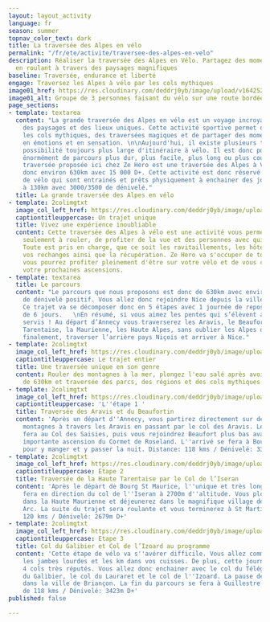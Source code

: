 ```yaml
---
layout: layout_activity
language: fr
season: summer
topnav_color_text: dark
title: La traversée des Alpes en vélo
permalink: "/fr/ete/activite/traversee-des-alpes-en-velo"
description: Réaliser la traversée des Alpes en Vélo. Partagez des moments inoubliables
  en roulant à travers des paysages magnifiques
baseline: Traversée, endurance et liberté
engage: Traversez les Alpes à vélo par les cols mythiques
image01_href: https://res.cloudinary.com/deddrj0yb/image/upload/v1642520843/website/summer/pexels-pavel-danilyuk-5807686_jcwovf.jpg
image01_alt: Groupe de 3 personnes faisant du vélo sur une route bordée de pins
page_sections:
- template: textarea
  content: "La grande traversée des Alpes en vélo est un voyage incroyable à travers
    des paysages et des lieux uniques. Cette activité sportive permet de découvrir
    les cols mythiques, des traversées magiques et de partager des moments riches
    en émotions et en sensation. \n\nAujourd'hui, il existe plusieurs trajets et une
    possibilité toujours plus large d'itinéraire à vélo. Il est donc possible de faire
    énormément de parcours plus dur, plus facile, plus long ou plus court etc.  \nLa
    traversée proposée ici chez Ze Hero est une traversée des Alpes à Vélo parcourant
    donc environ 630km avec 15 000 D+. Cette activité est donc réservé à des pratiquants
    de vélo qui sont entrainés et prêts physiquement à enchainer des journées de 100km
    à 130km avec 3000/3500 de dénivelé."
  title: La grande traversée des Alpes en vélo
- template: 2colimgtxt
  image_col_left_href: https://res.cloudinary.com/deddrj0yb/image/upload/v1642521349/website/V%C3%A9lo/traversee-pre-alpes_mmfnjh.png
  captiontitleuppercase: Un trajet unique
  title: Vivez une expérience inoubliable
  content: Cette traversée des Alpes à vélo est une activité vous permettant de penser
    seulement à rouler, de profiter de la vue et des personnes avec qui vous serez.
    Toute est pris en charge, que ce soit les ravitaillements, les hôtels, la restauration,
    vos rechanges ainsi que la récupération. Ze Hero va s'occuper de tout, et vous,
    vous pourrez profiter pleinement d'être sur votre vélo et de vous concentrez pour
    votre prochaines ascensions.
- template: textarea
  title: Le parcours
  content: "Le parcours que nous proposons est donc de 630km avec environ 15 000 m
    de dénivelé positif. Vous allez donc rejoindre Nice depuis la ville d'Annecy.
    Ce trajet va se décomposer donc en 5 étapes avec 1 journée de repos, soit un total
    de 6 jours.   \nEn résumé, si vous aimez les pentes qui s’élèvent alors vous serez
    servis ! Au départ d’Annecy vous traverserez les Aravis, le Beaufortin, la Haute
    Tarentaise, la Maurienne, les Haute Alpes, sans oublier les Alpes du Sud pour,
    finalement, traverser l’arrière pays Niçois et arriver à Nice."
- template: 2colimgtxt
  image_col_left_href: https://res.cloudinary.com/deddrj0yb/image/upload/v1642521346/website/V%C3%A9lo/Capture-de%CC%81cran-2021-05-20-a%CC%80-10.21.11_etjefl.png
  captiontitleuppercase: Le trajet entier
  title: Une traversée unique en son genre
  content: Rouler des montagnes à la mer, plongez l'eau salé après avoir roulé plus
    de 630km et traversée des parcs, des régions et des cols mythiques à vélo.
- template: 2colimgtxt
  image_col_left_href: https://res.cloudinary.com/deddrj0yb/image/upload/v1642521345/website/V%C3%A9lo/ETAPE-1-GRANDS-COLS_aowgzr.png
  captiontitleuppercase: 'L''étape 1 '
  title: Traversée des Aravis et du Beaufortin
  content: 'Après un départ d''Annecy, vous partirez directement sur des routes de
    montagnes à travers les Aravis en passant par le col des Aravis. Le déjeuner se
    fera au Col des Saisies, puis vous rejoindrez Beaufort plus bas avant la dernière
    importante ascension du Cormet de Roseland. L''arrivé se fera à Bourg St Maurice
    pour y manger et y passer la nuit. Distance: 118 kms / Dénivelé: 3362m D+'
- template: 2colimgtxt
  image_col_left_href: https://res.cloudinary.com/deddrj0yb/image/upload/v1642521346/website/V%C3%A9lo/ETAPE-2-GRANDS-COLS_tepatv.png
  captiontitleuppercase: Etape 2
  title: Traversée de la Haute Tarentaise par le Col de l’Iseran
  content: 'Après le départ de Bourg St Maurice, l''unique et très longue montée se
    fera en direction du col de l''Iseran à 2700m d''altitude. Vous plongerez ensuite
    dans la Haute Maurienne et déjeunerez dans le magnifique village de Bonneval sur
    Arc. La suite du trajet sera roulante et vous terminerez à St Martin d''Arc. Distance:
    120 kms / Dénivelé: 2679m D+'
- template: 2colimgtxt
  image_col_left_href: https://res.cloudinary.com/deddrj0yb/image/upload/v1642521346/website/V%C3%A9lo/ETAPE-3-GRANDS-COLS_v3pqyi.png
  captiontitleuppercase: Etape 3
  title: Col du Galibier et Col de l’Izoard au programme
  content: 'Cette étape de vélo va s''avérer difficile. Vous allez commencer à sentir
    les jambes lourdes et les km dans vos cuisses. De plus, cette journée comportent
    4 cols très réputés. Vous allez donc enchainer avec le col du Télégraphe, le col
    du Galibier, le col du Lauraret et le col de l''Izoard. La pause de midi se fera
    dans la ville de Briançon. La fin du parcours se fera à Guillestre pour une étape
    de 118 kms / Dénivelé: 3423m D+'
published: false

---
```

